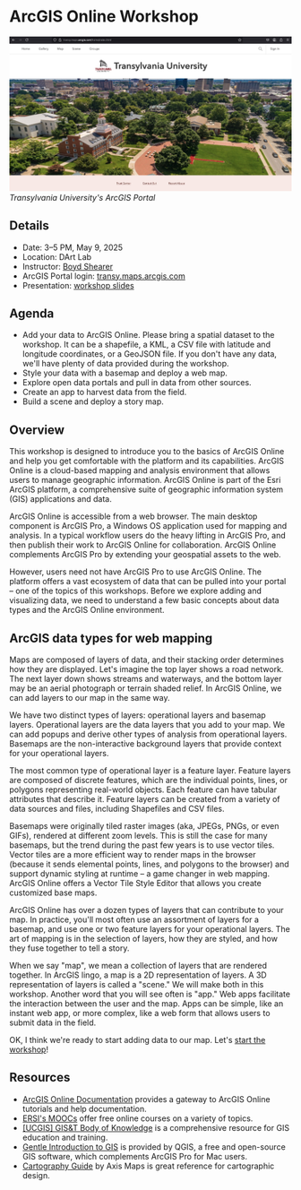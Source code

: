 # ArcGIS Online Workshop

![Transy ArcGIS Online Workshop](./images/intro.jpg)  
_Transylvania University's ArcGIS Portal_

## Details

- Date: 3–5 PM, May 9, 2025
- Location: DArt Lab
- Instructor: [Boyd Shearer](https://geography.as.uky.edu/users/blshea1)
- ArcGIS Portal login: [transy.maps.arcgis.com](https://transy.maps.arcgis.com/home/index.html)
- Presentation: [workshop slides](./presentation)

## Agenda

- Add your data to ArcGIS Online. Please bring a spatial dataset to the workshop. It can be a shapefile, a KML, a CSV file with latitude and longitude coordinates, or a GeoJSON file. If you don't have any data, we'll have plenty of data provided during the workshop.
- Style your data with a basemap and deploy a web map.
- Explore open data portals and pull in data from other sources.
- Create an app to harvest data from the field.
- Build a scene and deploy a story map.

## Overview

This workshop is designed to introduce you to the basics of ArcGIS Online and help you get comfortable with the platform and its capabilities. ArcGIS Online is a cloud-based mapping and analysis environment that allows users to manage geographic information. ArcGIS Online is part of the Esri ArcGIS platform, a comprehensive suite of geographic information system (GIS) applications and data.

ArcGIS Online is accessible from a web browser. The main desktop component is ArcGIS Pro, a Windows OS application used for mapping and analysis. In a typical workflow users do the heavy lifting in ArcGIS Pro, and then publish their work to ArcGIS Online for collaboration. ArcGIS Online complements ArcGIS Pro by extending your geospatial assets to the web.

However, users need not have ArcGIS Pro to use ArcGIS Online. The platform offers a vast ecosystem of data that can be pulled into your portal – one of the topics of this workshops. Before we explore adding and visualizing data, we need to understand a few basic concepts about data types and the ArcGIS Online environment.

## ArcGIS data types for web mapping

Maps are composed of layers of data, and their stacking order determines how they are displayed. Let's imagine the top layer shows a road network. The next layer down shows streams and waterways, and the bottom layer may be an aerial photograph or terrain shaded relief. In ArcGIS Online, we can add layers to our map in the same way.

We have two distinct types of layers: operational layers and basemap layers. Operational layers are the data layers that you add to your map. We can add popups and derive other types of analysis from operational layers. Basemaps are the non-interactive background layers that provide context for your operational layers.

The most common type of operational layer is a feature layer. Feature layers are composed of discrete features, which are the individual points, lines, or polygons representing real-world objects. Each feature can have tabular attributes that describe it. Feature layers can be created from a variety of data sources and files, including Shapefiles and CSV files.

Basemaps were originally tiled raster images (aka, JPEGs, PNGs, or even GIFs), rendered at different zoom levels. This is still the case for many basemaps, but the trend during the past few years is to use vector tiles. Vector tiles are a more efficient way to render maps in the browser (because it sends elemental points, lines, and polygons to the browser) and support dynamic styling at runtime – a game changer in web mapping. ArcGIS Online offers a Vector Tile Style Editor that allows you create customized base maps.

ArcGIS Online has over a dozen types of layers that can contribute to your map. In practice, you'll most often use an assortment of layers for a basemap, and use one or two feature layers for your operational layers. The art of mapping is in the selection of layers, how they are styled, and how they fuse together to tell a story.

When we say "map", we mean a collection of layers that are rendered together. In ArcGIS lingo, a map is a 2D representation of layers. A 3D representation of layers is called a "scene." We will make both in this workshop. Another word that you will see often is "app." Web apps facilitate the interaction between the user and the map. Apps can be simple, like an instant web app, or more complex, like a web form that allows users to submit data in the field.

OK, I think we're ready to start adding data to our map. Let's [start the workshop](presentation)!

## Resources

- [ArcGIS Online Documentation](https://www.esri.com/en-us/arcgis/products/arcgis-online/resources-new) provides a gateway to ArcGIS Online tutorials and help documentation.
- [ERSI's MOOCs](https://www.esri.com/training/mooc/) offer free online courses on a variety of topics.
- [[UCGIS] GIS&T Body of Knowledge](https://gistbok-topics.ucgis.org/UCGIS) is a comprehensive resource for GIS education and training.
- [Gentle Introduction to GIS](https://docs.qgis.org/3.40/en/docs/gentle_gis_introduction/index.html) is provided by QGIS, a free and open-source GIS software, which complements ArcGIS Pro for Mac users.
- [Cartography Guide](https://www.axismaps.com/guide) by Axis Maps is great reference for cartographic design.
